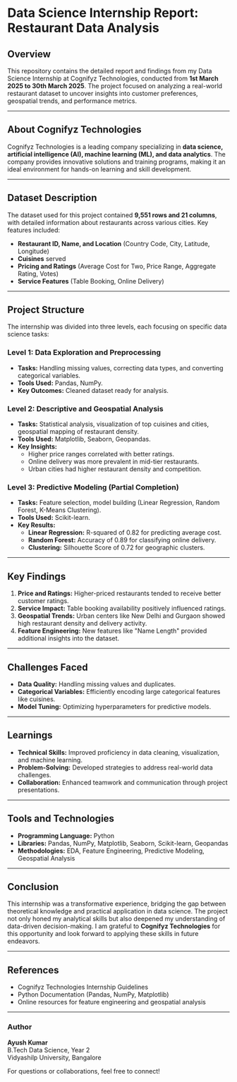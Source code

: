 # Data Science Internship Report: Restaurant Data Analysis

## Overview
This repository contains the detailed report and findings from my Data Science Internship at Cognifyz Technologies, conducted from **1st March 2025 to 30th March 2025**. The project focused on analyzing a real-world restaurant dataset to uncover insights into customer preferences, geospatial trends, and performance metrics.

---

## About Cognifyz Technologies
Cognifyz Technologies is a leading company specializing in **data science, artificial intelligence (AI), machine learning (ML), and data analytics**. The company provides innovative solutions and training programs, making it an ideal environment for hands-on learning and skill development.

---

## Dataset Description
The dataset used for this project contained **9,551 rows and 21 columns**, with detailed information about restaurants across various cities. Key features included:
- **Restaurant ID, Name, and Location** (Country Code, City, Latitude, Longitude)
- **Cuisines** served
- **Pricing and Ratings** (Average Cost for Two, Price Range, Aggregate Rating, Votes)
- **Service Features** (Table Booking, Online Delivery)

---

## Project Structure
The internship was divided into three levels, each focusing on specific data science tasks:

### **Level 1: Data Exploration and Preprocessing**
- **Tasks:** Handling missing values, correcting data types, and converting categorical variables.
- **Tools Used:** Pandas, NumPy.
- **Key Outcomes:** Cleaned dataset ready for analysis.

### **Level 2: Descriptive and Geospatial Analysis**
- **Tasks:** Statistical analysis, visualization of top cuisines and cities, geospatial mapping of restaurant density.
- **Tools Used:** Matplotlib, Seaborn, Geopandas.
- **Key Insights:**  
  - Higher price ranges correlated with better ratings.  
  - Online delivery was more prevalent in mid-tier restaurants.  
  - Urban cities had higher restaurant density and competition.

### **Level 3: Predictive Modeling (Partial Completion)**
- **Tasks:** Feature selection, model building (Linear Regression, Random Forest, K-Means Clustering).
- **Tools Used:** Scikit-learn.
- **Key Results:**  
  - **Linear Regression:** R-squared of 0.82 for predicting average cost.  
  - **Random Forest:** Accuracy of 0.89 for classifying online delivery.  
  - **Clustering:** Silhouette Score of 0.72 for geographic clusters.

---

## Key Findings
1. **Price and Ratings:** Higher-priced restaurants tended to receive better customer ratings.
2. **Service Impact:** Table booking availability positively influenced ratings.
3. **Geospatial Trends:** Urban centers like New Delhi and Gurgaon showed high restaurant density and delivery activity.
4. **Feature Engineering:** New features like "Name Length" provided additional insights into the dataset.

---

## Challenges Faced
- **Data Quality:** Handling missing values and duplicates.
- **Categorical Variables:** Efficiently encoding large categorical features like cuisines.
- **Model Tuning:** Optimizing hyperparameters for predictive models.

---

## Learnings
- **Technical Skills:** Improved proficiency in data cleaning, visualization, and machine learning.
- **Problem-Solving:** Developed strategies to address real-world data challenges.
- **Collaboration:** Enhanced teamwork and communication through project presentations.

---

## Tools and Technologies
- **Programming Language:** Python
- **Libraries:** Pandas, NumPy, Matplotlib, Seaborn, Scikit-learn, Geopandas
- **Methodologies:** EDA, Feature Engineering, Predictive Modeling, Geospatial Analysis

---

## Conclusion
This internship was a transformative experience, bridging the gap between theoretical knowledge and practical application in data science. The project not only honed my analytical skills but also deepened my understanding of data-driven decision-making. I am grateful to **Cognifyz Technologies** for this opportunity and look forward to applying these skills in future endeavors.

---

## References
- Cognifyz Technologies Internship Guidelines
- Python Documentation (Pandas, NumPy, Matplotlib)
- Online resources for feature engineering and geospatial analysis

---

### Author
**Ayush Kumar**  
B.Tech Data Science, Year 2  
Vidyashilp University, Bangalore  

For questions or collaborations, feel free to connect!
